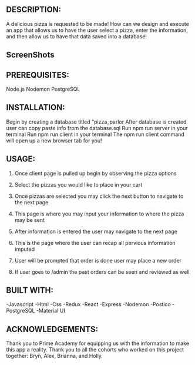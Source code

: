 ## DESCRIPTION: 
A delicious pizza is requested to be made! How can we design and execute an app that allows us to have the user select a pizza, enter the information, and then allow us to have that data saved into a database! 

## ScreenShots
<!-- ![Checkout Page](/Images/Screen%20Shot%202022-10-03%20at%2012.13.11%20PM.png "checkout page") -->

## PREREQUISITES: 
Node.js 
Nodemon
PostgreSQL

## INSTALLATION: 
Begin by creating a database titled "pizza_parlor
After database is created user can copy paste info from the database.sql
Run npm run server in your terminal
Run npm run client in your terminal 
The npm run client command will open up a new browser tab for you! 


## USAGE: 

1. Once client page is pulled up begin by observing the pizza options

2. Select the pizzas you would like to place in your cart 

3. Once pizzas are selected you may click the next button to navigate to the next page

4. This page is where you may input your information to where the pizza may be sent

5. After information is entered the user may navigate to the next page 

6. This is the page where the user can recap all pervious information imputed 

7. User will be prompted that order is done user may place a new order 

8. If user goes to /admin the past orders can be seen and reviewed as well 
 
 ## BUILT WITH: 
-Javascript 
-Html 
-Css
-Redux
-React
-Express
-Nodemon
-Postico
-PostgreSQL
-Material UI 


## ACKNOWLEDGEMENTS:
Thank you to Prime Academy for equipping us with the information to make this app a reality. Thank you to all the cohorts who worked on this project together: Bryn, Alex, Brianna, and Holly. 
